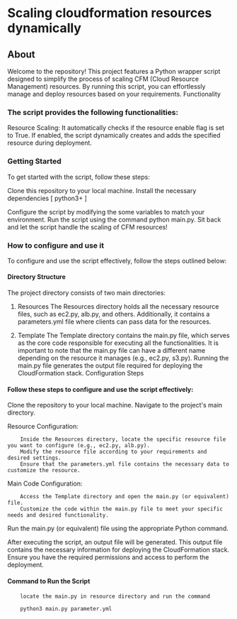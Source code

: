 # Scaling cloudformation resources dynamically

## About

Welcome to the repository! This project features a Python wrapper script designed to simplify the process of scaling CFM (Cloud Resource Management) resources. By running this script, you can effortlessly manage and deploy resources based on your requirements.
Functionality

### The script provides the following functionalities:
Resource Scaling: It automatically checks if the resource enable flag is set to True. If enabled, the script dynamically creates and adds the specified resource during deployment.

### Getting Started
To get started with the script, follow these steps:

Clone this repository to your local machine.
Install the necessary dependencies [ python3+ ]
  
Configure the script by modifying the some variables to match your environment.
Run the script using the command python main.py.
Sit back and let the script handle the scaling of CFM resources!

### How to configure and use it


To configure and use the script effectively, follow the steps outlined below:
#### Directory Structure

The project directory consists of two main directories:
1. Resources
The Resources directory holds all the necessary resource files, such as ec2.py, alb.py, and others. Additionally, it contains a parameters.yml file where clients can pass data for the resources.

2. Template
The Template directory contains the main.py file, which serves as the core code responsible for executing all the functionalities. It is important to note that the main.py file can have a different name depending on the resource it manages (e.g., ec2.py, s3.py). Running the main.py file generates the output file required for deploying the CloudFormation stack.
Configuration Steps

#### Follow these steps to configure and use the script effectively:
Clone the repository to your local machine.
Navigate to the project's main directory.

  Resource Configuration:
  
        Inside the Resources directory, locate the specific resource file you want to configure (e.g., ec2.py, alb.py).
        Modify the resource file according to your requirements and desired settings.
        Ensure that the parameters.yml file contains the necessary data to customize the resource.

  Main Code Configuration:
  
        Access the Template directory and open the main.py (or equivalent) file.
        Customize the code within the main.py file to meet your specific needs and desired functionality.

  Run the main.py (or equivalent) file using the appropriate Python command.

After executing the script, an output file will be generated. This output file contains the necessary information for deploying the CloudFormation stack. Ensure you have the required permissions and access to perform the deployment.

#### Command to Run the Script

        locate the main.py in resource directory and run the command
        
        python3 main.py parameter.yml


